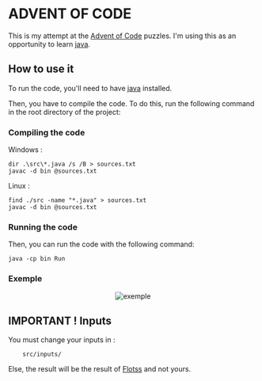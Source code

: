 # ADVENT OF CODE

This is my attempt at the [Advent of Code](https://adventofcode.com/) puzzles. I'm using this as an opportunity to
learn [java](https://www.java.com/en/).

## How to use it

To run the code, you'll need to have [java](https://www.java.com/en/) installed.

Then, you have to compile the code. To do this, run the following command in the root directory of the project:

### Compiling the code

Windows :

    dir .\src\*.java /s /B > sources.txt
    javac -d bin @sources.txt

Linux :

    find ./src -name "*.java" > sources.txt
    javac -d bin @sources.txt

### Running the code

Then, you can run the code with the following command:

    java -cp bin Run

### Exemple

<p align="center">
    <img src="https://i.imgur.com/PY0cT4h.png" alt="exemple">
</p>

## IMPORTANT ! Inputs

You must change your inputs in  :

        src/inputs/

Else, the result will be the result of [Flotss](https://github.com/Flotss) and not yours.

